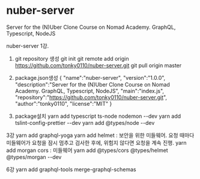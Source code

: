 # nuber-server
Server for the (N)Uber Clone Course on Nomad Academy. GraphQL, Typescript, NodeJS

nuber-server
1강.
1. git repository 생성
    git init 
    git remote add origin https://github.com/tonky0110/nuber-server.git
    git pull origin master

2. package.json생성
{
    "name":"nuber-server",
    "version":"1.0.0",
    "description":"Server for the (N)Uber Clone Course on Nomad Academy. GraphQL, Typescript, NodeJS",
    "main":"index.js",
    "repository":"https://github.com/tonky0110/nuber-server.git",
    "author":"tonky0110",
    "license":"MIT"
}

3. package설치
yarn add typescript ts-node nodemon --dev
yarn add tslint-config-prettier --dev
yarn add @types/node --dev


3강
yarn add graphql-yoga
yarn add helmet : 보안을 위한 미들웨어. 요청 때마다 미들웨어가 요청을 잠시 멈추고 검사한 후에, 위험지 않다면 요청을 계속 진행.
yarn add morgan cors : 미들웨어
yarn add @types/cors @types/helmet @types/morgan  --dev


6강
yarn add graphql-tools merge-graphql-schemas
